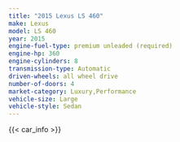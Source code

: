 ```yaml
---
title: "2015 Lexus LS 460"
make: Lexus
model: LS 460
year: 2015
engine-fuel-type: premium unleaded (required)
engine-hp: 360
engine-cylinders: 8
transmission-type: Automatic
driven-wheels: all wheel drive
number-of-doors: 4
market-category: Luxury,Performance
vehicle-size: Large
vehicle-style: Sedan
---
```


{{< car_info >}}
